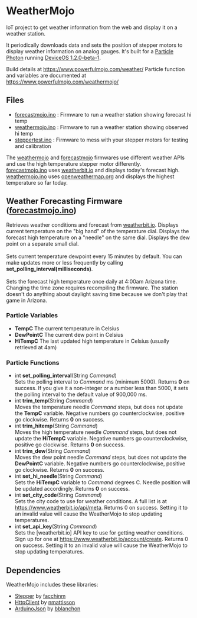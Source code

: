 # WeatherMojo
IoT project to get weather information from the web and display it on a weather station. 

It periodically downloads data and sets the position of stepper motors to display weather information on analog gauges. It's built for a [Particle Photon](https://www.particle.io/wifi/) running [DeviceOS 1.2.0-beta-1](https://github.com/particle-iot/device-os/releases/tag/v1.2.0-beta.1).

Build details at https://www.powerfulmojo.com/weather/
Particle function and variables are documented at https://www.powerfulmojo.com/weathermojo/

## Files
* [forecastmojo.ino](./forecastmojo.ino) : Firmware to run a weather station showing forecast hi temp
* [weathermojo.ino](./weathermojo.ino) : Firmware to run a weather station showing observed hi temp
* [steppertest.ino](./steppertest.ino) : Firmware to mess with your stepper motors for testing and calibration

The [weathermojo](weathermojo.ino) and [forecastmojo](forecastmojo.ino) firmwares use different weather APIs and use the high temperature stepper motor differently.<br />[forecastmojo.ino](./forecastmojo.ino) uses [weatherbit.io](http://weatherbit.io/) and displays today's forecast high.<br />[weathermojo.ino](./weathermojo.ino) uses [openweathermap.org](http://openweathermap.org/) and displays the highest temperature so far today.

## Weather Forecasting Firmware ([forecastmojo.ino](./forecastmojo.ino))
Retrieves weather conditions and forecast from [weatherbit.io](http://weatherbit.io). Displays current temperature on the "big hand" of the temperature dial. Displays the forecast high temperature on a "needle" on the same dial. Displays the dew point on a separate small dial.<br />
<br />Sets current temperature dewpoint every 15 minutes by default. You can make updates more or less frequently by calling **set_polling_interval(milliseconds)**. <br />
<br />Sets the forecast high temperature once daily at 4:00am Arizona time. Changing the time zone requires recompiling the firmware. The station doesn't do anything about daylight saving time because we don't play that game in Arizona.

### Particle Variables
* **TempC** The current temperature in Celsius
* **DewPointC** The current dew point in Celsius
* **HiTempC** The last updated high temperature in Celsius (usually retrieved at 4am)

### Particle Functions
* int **set_polling_interval**(String _Command_) <br /> 
Sets the polling interval to _Command_ ms (minimum 5000). Returns **0** on success. If you give it a non-integer or a number less than 5000, it sets the polling interval to the default value of 900,000 ms.<br />
* int **trim_temp**(String _Command_) <br />
Moves the temperature needle _Command_ steps, but does not update the **TempC** variable. Negative numbers go counterclockwise, positive go clockwise. Returns **0** on success.<br />
* int **trim_hitemp**(String _Command_) <br />
Moves the high temperature needle _Command_ steps, but does not update the **HiTempC** variable. Negative numbers go counterclockwise, positive go clockwise. Returns **0** on success.<br />
* int **trim_dew**(String _Command_) <br />
Moves the dew point needle _Command_ steps, but does not update the **DewPointC** variable. Negative numbers go counterclockwise, positive go clockwise. Returns **0** on success.<br />
* int **set_hi_needle**(String _Command_) <br />
Sets the **HiTempC** variable to _Command_ degrees C. Needle position will be updated accordingly. Returns **0** on success.<br />
* int **set_city_code**(String _Command_) <br />
Sets the city code to use for weather conditions. A full list is at https://www.weatherbit.io/api/meta. Returns 0 on success. Setting it to an invalid value will cause the WeatherMojo to stop updating temperatures.<br />
* int **set_api_key**(String _Command_) <br />
Sets the [weatherbit.io] API key to use for getting weather conditions. Sign up for one at https://www.weatherbit.io/account/create. Returns 0 on success. Setting it to an invalid value will cause the WeatherMojo to stop updating temperatures.<br />

## Dependencies
WeatherMojo includes these libraries:
* [Stepper](https://github.com/arduino-libraries/Stepper) by [facchinm](https://github.com/facchinm)
* [HttpClient](https://github.com/nmattisson/HttpClient) by [nmattisson](https://github.com/nmattisson)
* [ArduinoJson](https://github.com/bblanchon/ArduinoJson) by [bblanchon](https://github.com/bblanchon)
